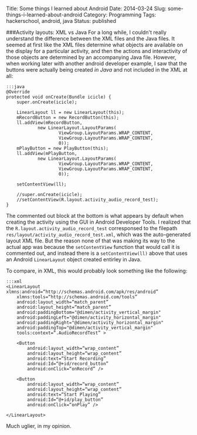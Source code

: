 Title: Some things I learned about Android
Date: 2014-03-24
Slug: some-things-i-learned-about-android
Category: Programming
Tags: hackerschool, android, java
Status: published



###Activity layouts: XML vs Java
For a long while, I couldn't really understand the difference between the XML files and the Java files.   It seemed at first like the XML files determine what objects are available on the display for a particular activity, and then the actions and interactivity of those objects are determined by an accompanying Java file.  However, when working later with another android developer example, I saw that the buttons were actually being created *in Java* and not included in the XML at all:

    :::java
	@Override
	protected void onCreate(Bundle icicle) {
		super.onCreate(icicle);
		
		LinearLayout ll = new LinearLayout(this);
		mRecordButton = new RecordButton(this);
		ll.addView(mRecordButton,
				new LinearLayout.LayoutParams(
						ViewGroup.LayoutParams.WRAP_CONTENT,
						ViewGroup.LayoutParams.WRAP_CONTENT,
						0));
		mPlayButton = new PlayButton(this);
		ll.addView(mPlayButton,
				new LinearLayout.LayoutParams(
						ViewGroup.LayoutParams.WRAP_CONTENT,
						ViewGroup.LayoutParams.WRAP_CONTENT,
						0));
				
		setContentView(ll);
		
		//super.onCreate(icicle);
		//setContentView(R.layout.activity_audio_record_test);
	}
    
The commented out block at the bottom is what appears by default when creating the activity using the GUI in Android Developer Tools.  I realized that the `R.layout.activity_audio_record_test` corresponsed to the filepath `res/layout/activity_audio_record_test.xml`, which was the auto-generated layout XML file.  But the reason none of that was making its way to the actual app was because the `setContentView` function that would call it is commented out, and instead there is a `setContentView(ll)` above that uses an Android `LinearLayout` object created entirley in Java.

To compare, in XML, this would probably look something like the following:

    :::xml
    <LinearLayout xlmns:android=“http://schemas.android.com/apk/res/android”
        xlmns:tools=“http://schemas.android.com/tools”
        android:layout_width=“match_parent”
        android:layout_height=“match_parent”
        android:paddingBottom="@dimen/activity_vertical_margin"
        android:paddingLeft="@dimen/activity_horizontal_margin"
        android:paddingRight="@dimen/activity_horizontal_margin"
        android:paddingTop="@dimen/activity_vertical_margin"
        tools:context=“.AudioRecordTest” >
    
        <Button 
            android:layout_width=“wrap_content”
            android:layout_height=“wrap_content”
            android:text=“Start Recording”
            android:Id=“@+id/record_button”
            android:onClick=“onRecord” />
    
        <Button
            android:layout_width=“wrap_content”
            android:layout_height=“wrap_content”
            android:text=“Start Playing”
            android:Id=“@+id/play_button”
            android:onClick=“onPlay” />
    
    </LinearLayout>

Much uglier, in my opinion.


